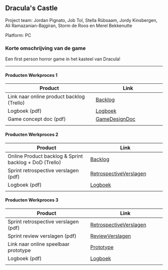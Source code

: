 ## Dracula's Castle
Project team: Jordan Pignato, Job Tol, Stella Rübsaam, Jordy Kinsbergen, Ali Ramazanian-Bajgiran, Storm de Roos en Merel Bekkenutte

Platform:
PC

### Korte omschrijving van de game
Een first person horror game in het kasteel van Dracula! 

---
#### Producten Werkproces 1
| Product  | Link |
| ------ |  ------ |
| Link naar online product backlog (Trello) | [Backlog]
| Logboek (pdf)                             | [Logboek]
| Game concept doc (pdf)                    | [GameDesignDoc]
|<img width=500/>|<img width=300/>|
   
#### Producten Werkproces 2
| Product  | Link |
| ------ |  ------ |
| Online Product backlog & Sprint backlog + DoD (Trello)    | [Backlog]
| Sprint retrospective verslagen (pdf)                      | [RetrospectiveVerslagen]
| Logboek (pdf)                                             | [Logboek]
|<img width=500/>|<img width=300/>|
   
#### Producten Werkproces 3
| Product  | Link |
| ------ |  ------ |
| Sprint retrospective verslagen (pdf)  | [RetrospectiveVerslagen]
| Sprint review verslagen (pdf)         | [ReviewVerslagen]
| Link naar online speelbaar prototype  | [Prototype]
| Logboek (pdf)                         | [Logboek]
|<img width=500/>|<img width=300/>|

   [Backlog]: <https://trello.com/b/sZ4u4PUp/mythe-team-9-dracula>
   [Logboek]: <https://github.com/jobtolmop/Project-Mythe/blob/master/MytheLogboek.pdf>
   [GameDesignDoc]: <https://github.com/jobtolmop/Project-Mythe/blob/master/DraculaGDD.pdf>
   [RetrospectiveVerslagen]: <https://github.com/jobtolmop/Project-Mythe/blob/master/Sprint%20Retrospective.pdf>
   [ReviewVerslagen]: <https://github.com/jobtolmop/Project-Mythe/blob/master/SprintReviews.pdf>
   [Prototype]: https://drive.google.com/file/d/1XauhGUaALmvWylR2h0Ta8ul1asOlpkbG/view?usp=sharing

   
